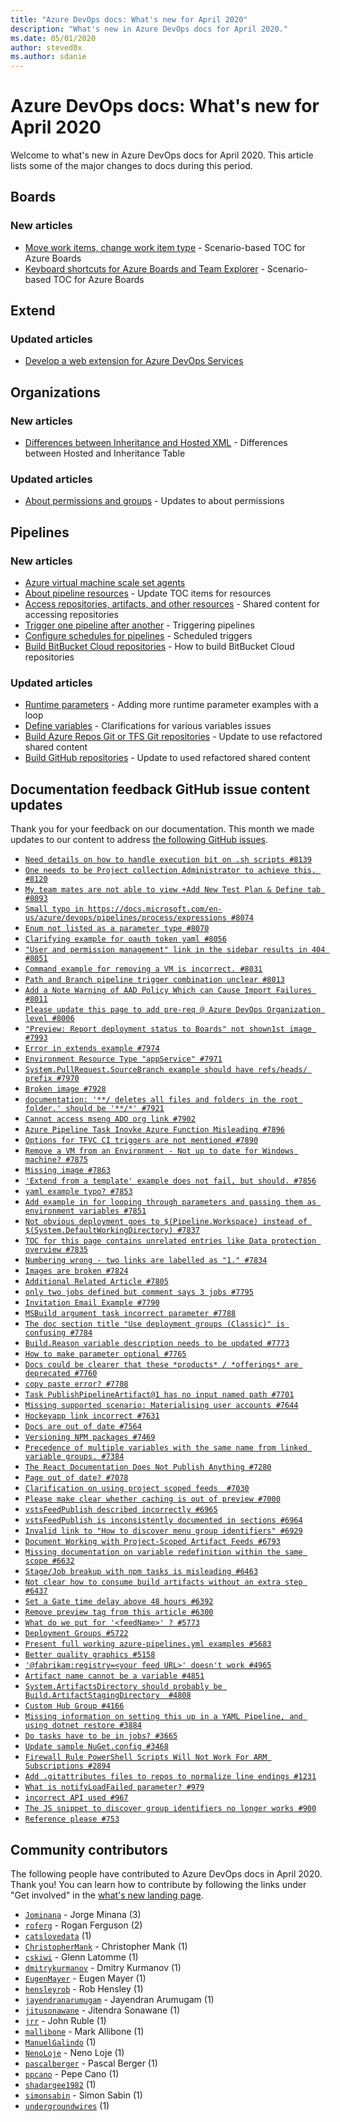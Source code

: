 ```yaml
---
title: "Azure DevOps docs: What's new for April 2020"
description: "What's new in Azure DevOps docs for April 2020."
ms.date: 05/01/2020
author: steved0x
ms.author: sdanie
---
```


# Azure DevOps docs: What's new for April 2020

Welcome to what's new in Azure DevOps docs for April 2020. This article lists some of the major changes to docs during this period.

## Boards

### New articles

- [Move work items, change work item type](/azure/devops/boards/backlogs/move-change-type) - Scenario-based TOC for Azure Boards
- [Keyboard shortcuts for Azure Boards and Team Explorer](/azure/devops/boards/get-started/keyboard-shortcuts) - Scenario-based TOC for Azure Boards

## Extend

### Updated articles

- [Develop a web extension for Azure DevOps Services](/azure/devops/extend/get-started/node)

## Organizations

### New articles

- [Differences between Inheritance and Hosted XML](/azure/devops/organizations/settings/work/inheritance-versus-hosted-xml) - Differences between Hosted and Inheritance Table

### Updated articles

- [About permissions and groups](/azure/devops/organizations/security/about-permissions) - Updates to about permissions

## Pipelines

### New articles

- [Azure virtual machine scale set agents](/azure/devops/pipelines/agents/scale-set-agents)
- [About pipeline resources](/azure/devops/pipelines/process/about-resources) - Update TOC items for resources
- [Access repositories, artifacts, and other resources](/azure/devops/pipelines/process/access-tokens) - Shared content for accessing repositories
- [Trigger one pipeline after another](/azure/devops/pipelines/process/pipeline-triggers) - Triggering pipelines
- [Configure schedules for pipelines](/azure/devops/pipelines/process/scheduled-triggers) - Scheduled triggers
- [Build BitBucket Cloud repositories](/azure/devops/pipelines/repos/bitbucket) - How to build BitBucket Cloud repositories

### Updated articles

- [Runtime parameters](/azure/devops/pipelines/process/runtime-parameters) - Adding more runtime parameter examples with a loop
- [Define variables](/azure/devops/pipelines/process/variables) - Clarifications for various variables issues
- [Build Azure Repos Git or TFS Git repositories](/azure/devops/pipelines/repos/azure-repos-git) - Update to use refactored shared content
- [Build GitHub repositories](/azure/devops/pipelines/repos/github) - Update to used refactored shared content

## Documentation feedback GitHub issue content updates

Thank you for your feedback on our documentation. This month we made updates to our content to address [the following GitHub issues](https://github.com/MicrosoftDocs/azure-devops-docs/issues?q=linked%3Apr+type%3Aissue+state%3Aclosed+closed%3A2020-04-01..2020-04-30).

- [`Need details on how to handle execution bit on .sh scripts #8139`](https://github.com/MicrosoftDocs/azure-devops-docs/issues/8139)
- [`One needs to be Project collection Administrator to achieve this. #8120`](https://github.com/MicrosoftDocs/azure-devops-docs/issues/8120)
- [`My team mates are not able to view +Add New Test Plan & Define tab #8093`](https://github.com/MicrosoftDocs/azure-devops-docs/issues/8093)
- [`Small typo in https://docs.microsoft.com/en-us/azure/devops/pipelines/process/expressions #8074`](https://github.com/MicrosoftDocs/azure-devops-docs/issues/8074)
- [`Enum not listed as a parameter type #8070`](https://github.com/MicrosoftDocs/azure-devops-docs/issues/8070)
- [`Clarifying example for oauth token yaml #8056`](https://github.com/MicrosoftDocs/azure-devops-docs/issues/8056)
- [`"User and permission management" link in the sidebar results in 404 #8051`](https://github.com/MicrosoftDocs/azure-devops-docs/issues/8051)
- [`Command example for removing a VM is incorrect. #8031`](https://github.com/MicrosoftDocs/azure-devops-docs/issues/8031)
- [`Path and Branch pipeline trigger combination unclear #8013`](https://github.com/MicrosoftDocs/azure-devops-docs/issues/8013)
- [`Add a Note Warning of AAD Policy Which can Cause Import Failures #8011`](https://github.com/MicrosoftDocs/azure-devops-docs/issues/8011)
- [`Please update this page to add pre-req @ Azure DevOps Organization level #8006`](https://github.com/MicrosoftDocs/azure-devops-docs/issues/8006)
- [`"Preview: Report deployment status to Boards" not shown1st image #7993`](https://github.com/MicrosoftDocs/azure-devops-docs/issues/7993)
- [`Error in extends example #7974`](https://github.com/MicrosoftDocs/azure-devops-docs/issues/7974)
- [`Environment Resource Type "appService" #7971`](https://github.com/MicrosoftDocs/azure-devops-docs/issues/7971)
- [`System.PullRequest.SourceBranch example should have refs/heads/ prefix #7970`](https://github.com/MicrosoftDocs/azure-devops-docs/issues/7970)
- [`Broken image #7928`](https://github.com/MicrosoftDocs/azure-devops-docs/issues/7928)
- [`documentation: '**/ deletes all files and folders in the root folder.' should be '**/*' #7921`](https://github.com/MicrosoftDocs/azure-devops-docs/issues/7921)
- [`Cannot access mseng ADO org link #7902`](https://github.com/MicrosoftDocs/azure-devops-docs/issues/7902)
- [`Azure Pipeline Task Inovke Azure Function Misleading #7896`](https://github.com/MicrosoftDocs/azure-devops-docs/issues/7896)
- [`Options for TFVC CI triggers are not mentioned #7890`](https://github.com/MicrosoftDocs/azure-devops-docs/issues/7890)
- [`Remove a VM from an Environment - Not up to date for Windows machine? #7875`](https://github.com/MicrosoftDocs/azure-devops-docs/issues/7875)
- [`Missing image #7863`](https://github.com/MicrosoftDocs/azure-devops-docs/issues/7863)
- [`'Extend from a template' example does not fail, but should. #7856`](https://github.com/MicrosoftDocs/azure-devops-docs/issues/7856)
- [`yaml example typo? #7853`](https://github.com/MicrosoftDocs/azure-devops-docs/issues/7853)
- [`Add example in for looping through parameters and passing them as environment variables #7851`](https://github.com/MicrosoftDocs/azure-devops-docs/issues/7851)
- [`Not obvious deployment goes to $(Pipeline.Workspace) instead of $(System.DefaultWorkingDirectory) #7837`](https://github.com/MicrosoftDocs/azure-devops-docs/issues/7837)
- [`TOC for this page contains unrelated entries like Data protection overview #7835`](https://github.com/MicrosoftDocs/azure-devops-docs/issues/7835)
- [`Numbering wrong - two links are labelled as "1." #7834`](https://github.com/MicrosoftDocs/azure-devops-docs/issues/7834)
- [`Images are broken #7824`](https://github.com/MicrosoftDocs/azure-devops-docs/issues/7824)
- [`Additional Related Article #7805`](https://github.com/MicrosoftDocs/azure-devops-docs/issues/7805)
- [`only two jobs defined but comment says 3 jobs #7795`](https://github.com/MicrosoftDocs/azure-devops-docs/issues/7795)
- [`Invitation Email Example #7790`](https://github.com/MicrosoftDocs/azure-devops-docs/issues/7790)
- [`MSBuild argument task incorrect parameter #7788`](https://github.com/MicrosoftDocs/azure-devops-docs/issues/7788)
- [`The doc section title "Use deployment groups (Classic)" is confusing #7784`](https://github.com/MicrosoftDocs/azure-devops-docs/issues/7784)
- [`Build.Reason variable description needs to be updated #7773`](https://github.com/MicrosoftDocs/azure-devops-docs/issues/7773)
- [`How to make parameter optional #7765`](https://github.com/MicrosoftDocs/azure-devops-docs/issues/7765)
- [`Docs could be clearer that these *products* / *offerings* are deprecated #7760`](https://github.com/MicrosoftDocs/azure-devops-docs/issues/7760)
- [`copy paste error? #7708`](https://github.com/MicrosoftDocs/azure-devops-docs/issues/7708)
- [`Task PublishPipelineArtifact@1 has no input named path #7701`](https://github.com/MicrosoftDocs/azure-devops-docs/issues/7701)
- [`Missing supported scenario: Materialising user accounts #7644`](https://github.com/MicrosoftDocs/azure-devops-docs/issues/7644)
- [`Hockeyapp link incorrect #7631`](https://github.com/MicrosoftDocs/azure-devops-docs/issues/7631)
- [`Docs are out of date #7564`](https://github.com/MicrosoftDocs/azure-devops-docs/issues/7564)
- [`Versioning NPM packages #7469`](https://github.com/MicrosoftDocs/azure-devops-docs/issues/7469)
- [`Precedence of multiple variables with the same name from linked variable groups. #7384`](https://github.com/MicrosoftDocs/azure-devops-docs/issues/7384)
- [`The React Documentation Does Not Publish Anything #7280`](https://github.com/MicrosoftDocs/azure-devops-docs/issues/7280)
- [`Page out of date? #7078`](https://github.com/MicrosoftDocs/azure-devops-docs/issues/7078)
- [`Clarification on using project scoped feeds  #7030`](https://github.com/MicrosoftDocs/azure-devops-docs/issues/7030)
- [`Please make clear whether caching is out of preview #7000`](https://github.com/MicrosoftDocs/azure-devops-docs/issues/7000)
- [`vstsFeedPublish described incorrectly #6965`](https://github.com/MicrosoftDocs/azure-devops-docs/issues/6965)
- [`vstsFeedPublish is inconsistently documented in sections #6964`](https://github.com/MicrosoftDocs/azure-devops-docs/issues/6964)
- [`Invalid link to "How to discover menu group identifiers" #6929`](https://github.com/MicrosoftDocs/azure-devops-docs/issues/6929)
- [`Document Working with Project-Scoped Artifact Feeds #6793`](https://github.com/MicrosoftDocs/azure-devops-docs/issues/6793)
- [`Missing documentation on variable redefinition within the same scope #6632`](https://github.com/MicrosoftDocs/azure-devops-docs/issues/6632)
- [`Stage/Job breakup with npm tasks is misleading #6463`](https://github.com/MicrosoftDocs/azure-devops-docs/issues/6463)
- [`Not clear how to consume build artifacts without an extra step #6437`](https://github.com/MicrosoftDocs/azure-devops-docs/issues/6437)
- [`Set a Gate time delay above 48 hours #6392`](https://github.com/MicrosoftDocs/azure-devops-docs/issues/6392)
- [`Remove preview tag from this article #6300`](https://github.com/MicrosoftDocs/azure-devops-docs/issues/6300)
- [`What do we put for '<feedName>' ? #5773`](https://github.com/MicrosoftDocs/azure-devops-docs/issues/5773)
- [`Deployment Groups #5722`](https://github.com/MicrosoftDocs/azure-devops-docs/issues/5722)
- [`Present full working azure-pipelines.yml examples #5683`](https://github.com/MicrosoftDocs/azure-devops-docs/issues/5683)
- [`Better quality graphics #5158`](https://github.com/MicrosoftDocs/azure-devops-docs/issues/5158)
- [`'@fabrikam:registry=<your feed URL>' doesn't work #4965`](https://github.com/MicrosoftDocs/azure-devops-docs/issues/4965)
- [`Artifact name cannot be a variable #4851`](https://github.com/MicrosoftDocs/azure-devops-docs/issues/4851)
- [`System.ArtifactsDirectory should probably be Build.ArtifactStagingDirectory  #4808`](https://github.com/MicrosoftDocs/azure-devops-docs/issues/4808)
- [`Custom Hub Group #4166`](https://github.com/MicrosoftDocs/azure-devops-docs/issues/4166)
- [`Missing information on setting this up in a YAML Pipeline, and using dotnet restore #3884`](https://github.com/MicrosoftDocs/azure-devops-docs/issues/3884)
- [`Do tasks have to be in jobs? #3665`](https://github.com/MicrosoftDocs/azure-devops-docs/issues/3665)
- [`Update sample NuGet.config #3468`](https://github.com/MicrosoftDocs/azure-devops-docs/issues/3468)
- [`Firewall Rule PowerShell Scripts Will Not Work For ARM Subscriptions #2894`](https://github.com/MicrosoftDocs/azure-devops-docs/issues/2894)
- [`Add .gitattributes files to repos to normalize line endings #1231`](https://github.com/MicrosoftDocs/azure-devops-docs/issues/1231)
- [`What is notifyLoadFailed parameter? #979`](https://github.com/MicrosoftDocs/azure-devops-docs/issues/979)
- [`incorrect API used #967`](https://github.com/MicrosoftDocs/azure-devops-docs/issues/967)
- [`The JS snippet to discover group identifiers no longer works #900`](https://github.com/MicrosoftDocs/azure-devops-docs/issues/900)
- [`Reference please #753`](https://github.com/MicrosoftDocs/azure-devops-docs/issues/753)

## Community contributors

The following people have contributed to Azure DevOps docs in April 2020. Thank you! You can learn how to contribute by following the links under "Get involved" in the [what's new landing page](index.yml).

- [`Jominana`](https://github.com/Jominana) - Jorge Minana (3)
- [`roferg`](https://github.com/roferg) - Rogan Ferguson (2)
- [`catslovedata`](https://github.com/catslovedata) (1)
- [`ChristopherMank`](https://github.com/ChristopherMank) - Christopher Mank (1)
- [`cskiwi`](https://github.com/cskiwi) - Glenn Latomme (1)
- [`dmitrykurmanov`](https://github.com/dmitrykurmanov) - Dmitry Kurmanov (1)
- [`EugenMayer`](https://github.com/EugenMayer) - Eugen Mayer (1)
- [`hensleyrob`](https://github.com/hensleyrob) - Rob Hensley (1)
- [`jayendranarumugam`](https://github.com/jayendranarumugam) - Jayendran Arumugam (1)
- [`jitusonawane`](https://github.com/jitusonawane) - Jitendra Sonawane (1)
- [`jrr`](https://github.com/jrr) - John Ruble (1)
- [`mallibone`](https://github.com/mallibone) - Mark Allibone (1)
- [`ManuelGalindo`](https://github.com/ManuelGalindo) (1)
- [`NenoLoje`](https://github.com/NenoLoje) - Neno Loje (1)
- [`pascalberger`](https://github.com/pascalberger) - Pascal Berger (1)
- [`ppcano`](https://github.com/ppcano) - Pepe Cano (1)
- [`shadargee1982`](https://github.com/shadargee1982) (1)
- [`simonsabin`](https://github.com/simonsabin) - Simon Sabin (1)
- [`undergroundwires`](https://github.com/undergroundwires) (1)
